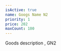 ```yaml
---
isActive: true
name: Googs Name N2
priority: 1
price: 202
maxCount: 100
---
```


Goods description , GN2